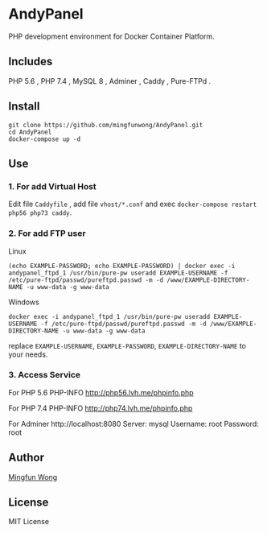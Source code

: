 # AndyPanel
PHP development environment for Docker Container Platform.

## Includes
PHP 5.6 ,
PHP 7.4 ,
MySQL 8 ,
Adminer ,
Caddy ,
Pure-FTPd .

## Install

```
git clone https://github.com/mingfunwong/AndyPanel.git
cd AndyPanel
docker-compose up -d
```

## Use

### 1. For add Virtual Host 
Edit file ``Caddyfile`` , add file ``vhost/*.conf`` and exec ``docker-compose restart php56 php73 caddy``.

### 2. For add FTP user
Linux
```
(echo EXAMPLE-PASSWORD; echo EXAMPLE-PASSWORD) | docker exec -i andypanel_ftpd_1 /usr/bin/pure-pw useradd EXAMPLE-USERNAME -f /etc/pure-ftpd/passwd/pureftpd.passwd -m -d /www/EXAMPLE-DIRECTORY-NAME -u www-data -g www-data
```
Windows
```
docker exec -i andypanel_ftpd_1 /usr/bin/pure-pw useradd EXAMPLE-USERNAME -f /etc/pure-ftpd/passwd/pureftpd.passwd -m -d /www/EXAMPLE-DIRECTORY-NAME -u www-data -g www-data
```
replace ``EXAMPLE-USERNAME``, ``EXAMPLE-PASSWORD``, ``EXAMPLE-DIRECTORY-NAME`` to your needs.

### 3. Access Service
For PHP 5.6 PHP-INFO http://php56.lvh.me/phpinfo.php

For PHP 7.4 PHP-INFO http://php74.lvh.me/phpinfo.php

For Adminer http://localhost:8080 Server: mysql Username: root Password: root

## Author
[Mingfun Wong](https://github.com/mingfunwong)

## License
MIT License